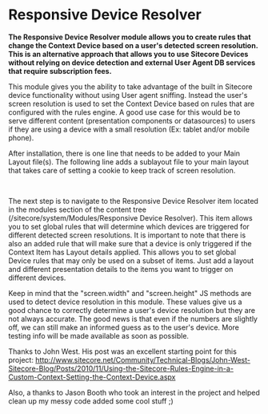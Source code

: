 Responsive Device Resolver
======================

<b>The Responsive Device Resolver module allows you to create rules that change the Context Device based on a user's detected screen resolution. This is an alternative approach that allows you to use Sitecore Devices without relying on device detection and external User Agent DB services that require subscription fees.</b>

This module gives you the ability to take advantage of the built in Sitecore device functionality without using User agent sniffing. Instead the user's screen resolution is used to set the Context Device based on rules that are configured with the rules engine. A good use case for this would be to serve different content (presentation components or datasources) to users if they are using a device with a small resolution (Ex: tablet and/or mobile phone).

After installation, there is one line that needs to be added to your Main Layout file(s). The following line adds a sublayout file to your main layout that takes care of setting a cookie to keep track of screen resolution.

<pre>
<sc:sublayout runat="server" path="/layouts/Responsive Device Resolver/Responsive Device Resolver.ascx" id="RDRsublayout" />
</pre>

The next step is to navigate to the Responsive Device Resolver item located in the modules section of the content tree (/sitecore/system/Modules/Responsive Device Resolver). This item allows you to set global rules that will determine which devices are triggered for different detected screen resolutions. It is important to note that there is also an added rule that will make sure that a device is only triggered if the Context Item has Layout details applied. This allows you to set global Device rules that may only be used on a subset of items. Just add a layout and different presentation details to the items you want to trigger on different devices.

Keep in mind that the "screen.width" and "screen.height" JS methods are used to detect device resolution in this module. These values give us a good chance to correctly determine a user's device resolution but they are not always accurate. The good news is that even if the numbers are slightly off, we can still make an informed guess as to the user's device. More testing info will be made available as soon as possible.

Thanks to John West. His post was an excellent starting point for this project: http://www.sitecore.net/Community/Technical-Blogs/John-West-Sitecore-Blog/Posts/2010/11/Using-the-Sitecore-Rules-Engine-in-a-Custom-Context-Setting-the-Context-Device.aspx

Also, a thanks to Jason Booth who took an interest in the project and helped clean up my messy code added some cool stuff ;)
